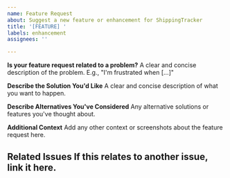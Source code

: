```yaml
---
name: Feature Request
about: Suggest a new feature or enhancement for ShippingTracker
title: '[FEATURE] '
labels: enhancement
assignees: ''

---
```


**Is your feature request related to a problem?**
A clear and concise description of the problem. E.g., "I'm frustrated when [...]"

**Describe the Solution You'd Like**
A clear and concise description of what you want to happen.

**Describe Alternatives You've Considered**
Any alternative solutions or features you've thought about.

**Additional Context**
Add any other context or screenshots about the feature request here.

**Related Issues**
If this relates to another issue, link it here.
---